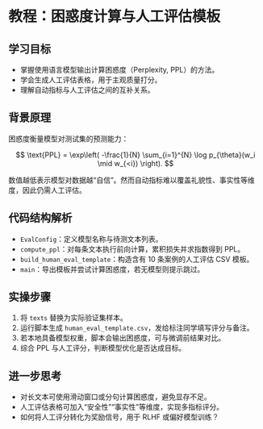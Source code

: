 # 教程：困惑度计算与人工评估模板

## 学习目标
- 掌握使用语言模型输出计算困惑度（Perplexity, PPL）的方法。
- 学会生成人工评估表格，用于主观质量打分。
- 理解自动指标与人工评估之间的互补关系。

## 背景原理
困惑度衡量模型对测试集的预测能力：

$$
\text{PPL} = \exp\left( -\frac{1}{N} \sum_{i=1}^{N} \log p_{\theta}(w_i \mid w_{<i}) \right).
$$

数值越低表示模型对数据越“自信”。然而自动指标难以覆盖礼貌性、事实性等维度，因此仍需人工评估。

## 代码结构解析
- `EvalConfig`：定义模型名称与待测文本列表。
- `compute_ppl`：对每条文本执行前向计算，累积损失并求指数得到 PPL。
- `build_human_eval_template`：构造含有 10 条案例的人工评估 CSV 模板。
- `main`：导出模板并尝试计算困惑度，若无模型则提示跳过。

## 实操步骤
1. 将 `texts` 替换为实际验证集样本。
2. 运行脚本生成 `human_eval_template.csv`，发给标注同学填写评分与备注。
3. 若本地具备模型权重，脚本会输出困惑度，可与微调前结果对比。
4. 综合 PPL 与人工评分，判断模型优化是否达成目标。

## 进一步思考
- 对长文本可使用滑动窗口或分句计算困惑度，避免显存不足。
- 人工评估表格可加入“安全性”“事实性”等维度，实现多指标评分。
- 如何将人工评分转化为奖励信号，用于 RLHF 或偏好模型训练？
